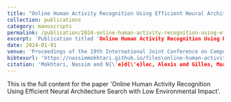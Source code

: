 ```yaml
---
title: "Online Human Activity Recognition Using Efficient Neural Architecture Search with Low Environmental Impact"
collection: publications
category: manuscripts
permalink: /publication/2024-online-human-activity-recognition-using-efficient-neural-architecture-search-with-low-environmental-impact
excerpt: 'Publication titled 'Online Human Activity Recognition Using Efficient Neural Architecture Search with Low Environmental Impact' by Mokhtari, Nassim and N{\'e}d{\'e}lec, Alexis and Gilles, Marl{\`e}ne and De Loor, Pierre.'
date: 2024-01-01
venue: 'Proceedings of the 19th International Joint Conference on Computer Vision, Imaging and Computer Graphics Theory and Applications'
bibtexurl: 'https://nassimmokhtari.github.io/files\online-human-activity-recognition-using-efficient-neural-architecture-search-with-low-environmental-impact.bib'
citation: 'Mokhtari, Nassim and N{\'e}d{\'e}lec, Alexis and Gilles, Marl{\`e}ne and De Loor, Pierre (2024). &quot;Online Human Activity Recognition Using Efficient Neural Architecture Search with Low Environmental Impact.&quot; <i>Proceedings of the 19th International Joint Conference on Computer Vision, Imaging and Computer Graphics Theory and Applications</i>.'
---
```

This is the full content for the paper 'Online Human Activity Recognition Using Efficient Neural Architecture Search with Low Environmental Impact'.
